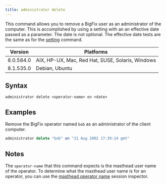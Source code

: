 ```yaml
---
title: administrator delete
---
```


This command allows you to remove a BigFix user as an administrator of the
computer. This is accomplished by using a setting with an an effective date
passed as a parameter. The date is not optional. The effective date tests are
the same as for the [setting](./setting.html) command.

Version | Platforms
--- | ---
8.0.584.0 | AIX, HP-UX, Mac, Red Hat, SUSE, Solaris, Windows
8.1.535.0 | Debian, Ubuntu

## Syntax

    administrator delete <operator-name> on <date>

## Examples

Remove the BigFix operator named `bob` as an administrator of the client
computer.

```actionscript
administrator delete "bob" on "21 Aug 2002 17:39:14 gmt"
```

## Notes

The `operator-name` that this command expects is the masthead user name of the
operator. To determine what the masthead user name is for an operator, you can
use the [masthead operator name](/relevance/reference/bes-user.html#masthead-operator-name-of-bes-user-string)
session inspector.
